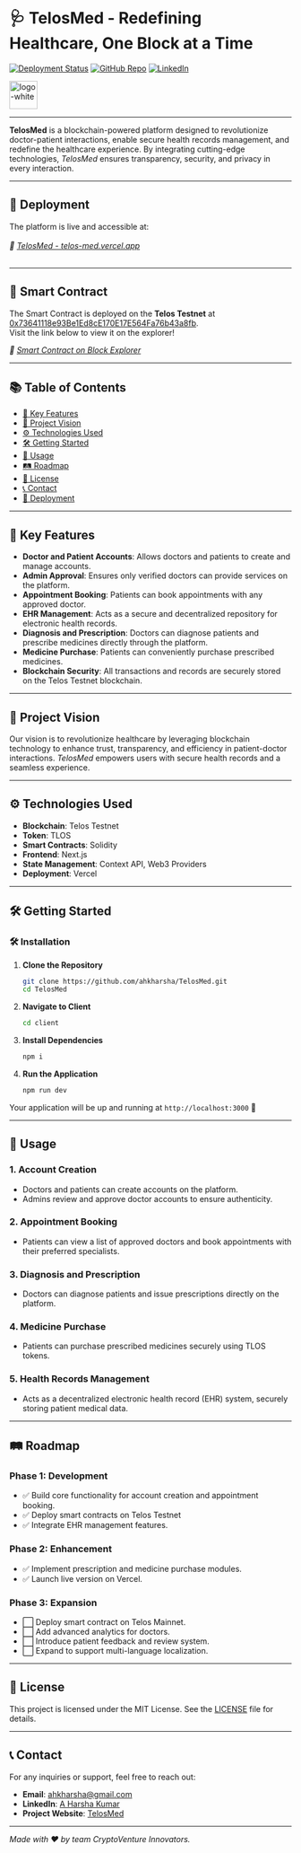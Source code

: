 # 🩺 **TelosMed** - Redefining Healthcare, One Block at a Time

[![Deployment Status](https://img.shields.io/badge/Deployment-Live-brightgreen)](https://telos-med.vercel.app)
[![GitHub Repo](https://img.shields.io/badge/GitHub-Repository-blue)](https://github.com/ahkharsha/TelosMed)
[![LinkedIn](https://img.shields.io/badge/Connect-LinkedIn-blue)](https://www.linkedin.com/in/harsha-kumar-a-271a76203/)

<img src="https://github.com/user-attachments/assets/5e20a3bc-192b-49aa-86ef-72bac17195b4" alt="logo-white" width="50"/>

---

**TelosMed** is a blockchain-powered platform designed to revolutionize doctor-patient interactions, enable secure health records management, and redefine the healthcare experience. By integrating cutting-edge technologies, *TelosMed* ensures transparency, security, and privacy in every interaction.

---

## 🚀 **Deployment**

The platform is live and accessible at:  
<br>*🔗 [TelosMed - telos-med.vercel.app](https://telos-med.vercel.app)*<br><br>

---

## 📜 **Smart Contract**

The Smart Contract is deployed on the **Telos Testnet** at [0x73641118e93Be1Ed8cE170E17E564Fa76b43a8fb](https://testnet.teloscan.io/address/0x73641118e93Be1Ed8cE170E17E564Fa76b43a8fb).  
Visit the link below to view it on the explorer!

*🔗 [Smart Contract on Block Explorer](https://testnet.teloscan.io/address/0x73641118e93Be1Ed8cE170E17E564Fa76b43a8fb)*

---

## 📚 **Table of Contents**

- [🌟 Key Features](#-key-features)
- [🎯 Project Vision](#-project-vision)
- [⚙ Technologies Used](#-technologies-used)
- [🛠 Getting Started](#-getting-started)
- [📖 Usage](#-usage)
- [🛤 Roadmap](#-roadmap)
- [📜 License](#-license)
- [📞 Contact](#-contact)
- [🚀 Deployment](#-deployment)

---

## 🌟 **Key Features**

- **Doctor and Patient Accounts**: Allows doctors and patients to create and manage accounts.
- **Admin Approval**: Ensures only verified doctors can provide services on the platform.
- **Appointment Booking**: Patients can book appointments with any approved doctor.
- **EHR Management**: Acts as a secure and decentralized repository for electronic health records.
- **Diagnosis and Prescription**: Doctors can diagnose patients and prescribe medicines directly through the platform.
- **Medicine Purchase**: Patients can conveniently purchase prescribed medicines.
- **Blockchain Security**: All transactions and records are securely stored on the Telos Testnet blockchain.

---

## 🎯 **Project Vision**

Our vision is to revolutionize healthcare by leveraging blockchain technology to enhance trust, transparency, and efficiency in patient-doctor interactions. *TelosMed* empowers users with secure health records and a seamless experience.

---

## ⚙ **Technologies Used**

- **Blockchain**: Telos Testnet
- **Token**: TLOS
- **Smart Contracts**: Solidity
- **Frontend**: Next.js
- **State Management**: Context API, Web3 Providers
- **Deployment**: Vercel

---

## 🛠 **Getting Started**

### 🛠️ **Installation**

1. **Clone the Repository**
    ```bash
    git clone https://github.com/ahkharsha/TelosMed.git
    cd TelosMed
    ```

2. **Navigate to Client**
    ```bash
    cd client
    ```

3. **Install Dependencies**
    ```bash
    npm i
    ```

4. **Run the Application**
    ```bash
    npm run dev
    ```

Your application will be up and running at `http://localhost:3000` 🚀

---

## 📖 **Usage**

### **1. Account Creation**

- Doctors and patients can create accounts on the platform.
- Admins review and approve doctor accounts to ensure authenticity.

### **2. Appointment Booking**

- Patients can view a list of approved doctors and book appointments with their preferred specialists.

### **3. Diagnosis and Prescription**

- Doctors can diagnose patients and issue prescriptions directly on the platform.

### **4. Medicine Purchase**

- Patients can purchase prescribed medicines securely using TLOS tokens.

### **5. Health Records Management**

- Acts as a decentralized electronic health record (EHR) system, securely storing patient medical data.

---

## 🛤 **Roadmap**

### **Phase 1: Development**

- ✅ Build core functionality for account creation and appointment booking.
- ✅ Deploy smart contracts on Telos Testnet
- ✅ Integrate EHR management features.

### **Phase 2: Enhancement**

- ✅ Implement prescription and medicine purchase modules.
- ✅ Launch live version on Vercel.

### **Phase 3: Expansion**

- ⬜ Deploy smart contract on Telos Mainnet.
- ⬜ Add advanced analytics for doctors.
- ⬜ Introduce patient feedback and review system.
- ⬜ Expand to support multi-language localization.

---

## 📜 **License**

This project is licensed under the MIT License. See the [LICENSE](https://github.com/ahkharsha/TelosMed/blob/main/LICENSE) file for details.

---

## 📞 **Contact**

For any inquiries or support, feel free to reach out:

- **Email**: [ahkharsha@gmail.com](mailto:ahkharsha@gmail.com)
- **LinkedIn**: [A Harsha Kumar](https://www.linkedin.com/in/harsha-kumar-a-271a76203/)
- **Project Website**: [TelosMed](https://telos-med.vercel.app)

---

*Made with ❤ by team CryptoVenture Innovators.*
